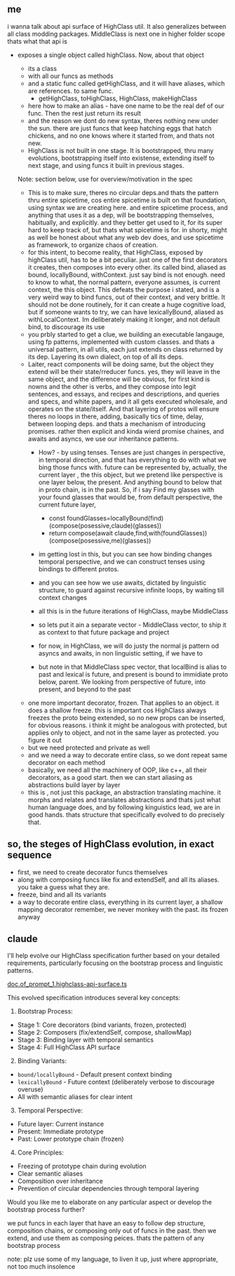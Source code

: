 ## me
i wanna talk about api surface of HighClass util. It also generalizes
between all class modding packages. MiddleClass is next one in higher folder scope
thats what that api is
- exposes a single object called highClass. Now, about that object
    * its a class
    * with all our funcs as methods
    * and a static func called getHighClass, and it will have aliases, which are references.
  to same func. 
        - getHighClass, toHighClass, HighClass, makeHighClass
    * here how to make an alias - have one name to be the real def of our func. Then the rest just return 
  its result
    * and the reason we dont do new syntax, theres nothing new under the sun. there are just funcs that 
  keep hatching eggs that hatch chickens, and no one knows where it started from, and thats not new.
    * HighClass is not built in one stage. It is bootstrapped, thru many evolutions, bootstrapping itself
  into existense, extending itself to next stage, and using funcs it built in previous stages.

  Note: section below, use for overview/motivation in the spec
    * This is to make sure, theres no circular deps.and thats the pattern thru entire spicetime, cos entire
  spicetime is built on that foundation, using syntax we are creating here. and entire spicetime process, 
  and anything that uses it as a dep, will be bootstrapping themselves, habitually, and explicitly. 
  and they better get used to it, for its super hard to keep track of, but thats what spicetime is for.
  in shorty, might as well be honest about what any web dev does, and use spicetime as framework, 
  to organize chaos of creation.
    * for this intent, to become reality, that HighClass, exposed by highClass util, has to be a bit 
  peculiar. just one of the first decorators it creates, then composes into every other. its called bind,
  aliased as bound, locallyBound, withContext. just say bind is not enough. need to know to what,
  the normal pattern, everyone assumes, is current context, the this object. This defeats the purpose i stated, 
  and is a very weird way to bind funcs, out of their context, and very brittle. It should not be done routinely,
  for it can create a huge cognitive load, but if someone wants to try, we can have lexicallyBound, 
  aliased as withLocalContext. Im deliberately making it longer, and not default bind, to discourage its use
    * you prbly started to get a clue, we building an executable langauge, using fp patterns, implemented with 
  custom classes. and thats a universal pattern, in all utils, each just extends on class returned by its dep.
  Layering its own dialect, on top of all its deps.
    * Laiter, react components will be doing same, but the object they extend will be their state/rreducer funcs.
  yes, they will leave in the same object, and the difference will be obvious, for first kind is nowns and the other is
  verbs, and they compose into legit sentences, and essays, and recipes and descriptions, and queries and specs,
  and white papers, and it all gets executed wholesale, and operates on the state/itself. And that layering
  of protos will ensure theres no loops in there, adding, basically tics of time, delay, between looping deps.
  and thats a mechanism of introducing promises. rather then explicit and kinda wierd promise chaines, and
  awaits and asyncs, we use our inheritance patterns. 
      * How? - by using tenses. Tenses are just changes in perspective, in temporal direction, and that has
  everything to do with what we bing those funcs with. future can be represented by, actually, the current layer
  , the this object, but we pretend like perspective is one layer below, the present. And anything bound
  to below that in proto chain, is in the past. So, if i say  Find my glasses with your found glasses
  that would be, from default perspective, the current future layer, 

        - const foundGlasses=locallyBound(find)(compose(posessive,claude)(glasses))
        - return compose(await claude,find,with(foundGlasses))(compose(posessive,me)(glasses))
    
      * im getting lost in this, but you can see how binding changes temporal perspective, and we can
      construct tenses using bindings to different protos.
      * and you can see how we use awaits, dictated by linguistic structure, to guard against recursive
      infinite loops, by waiting till context changes
      * all this is in the future iterations of HighClass, maybe MiddleClass
      * so lets put it ain a separate vector - MiddleClass vector, to ship it as context to that future 
      package and project
      * for now, in HighClass, we will do justy the normal js pattern od asyncs and awaits, in non 
      linguistic setting, if we have to
      * but note in that MiddleClass spec vector, that localBind is alias to past and lexical is future,
      and present is bound to immidiate proto below, parent. We looking from perspective of future, into 
      present, and beyond to the past
    * one more important decorator, frozen. That applies to an object.
  it does a shallow freeze. this is important cos HighClass always freezes the proto being extended, 
  so no new props can be inserted, for obvious reasons. i think it might be analogous with protected,
  but applies only to object, and not in the same layer as protected. you figure it out
    *  but we need protected and private as well
    * and we need a way to decorate entire class, so we dont repeat same decorator on each method
    * basically, we need all the machinery of OOP, like c++, all their decorators, as a good start.
  then we can start aliasing as abstractions build layer by layer
    * this is , not just this package, an abstraction translating machine. it morphs and relates and translates abstractions
  and thats just what human language does, and by following kinguistics lead, we are in good hands.
  thats structure that specifically evolved to do precisely that.
    

## so, the steges of HighClass evolution, in exact sequence
- first, we need to create decorator funcs themselves
- along with composing funcs like fix and extendSelf, and all its aliases. you take a guess what they are.
- freeze, bind and all its variants
- a way to decorate entire class, everything in its current layer, a shallow mapping decorator
remember, we never monkey with the past. its frozen anyway

## claude
I'll help evolve our HighClass specification further based on your detailed requirements, 
particularly focusing on the bootstrap process and linguistic patterns.

[doc.of_prompt_1.highclass-api-surface.ts](doc.of_prompt_1.highclass-api-surface.ts)

This evolved specification introduces several key concepts:

1. Bootstrap Process:
- Stage 1: Core decorators (bind variants, frozen, protected)
- Stage 2: Composers (fix/extendSelf, compose, shallowMap)
- Stage 3: Binding layer with temporal semantics
- Stage 4: Full HighClass API surface

2. Binding Variants:
- `bound/locallyBound` - Default present context binding
- `lexicallyBound` - Future context (deliberately verbose to discourage overuse)
- All with semantic aliases for clear intent

3. Temporal Perspective:
- Future layer: Current instance
- Present: Immediate prototype
- Past: Lower prototype chain (frozen)

4. Core Principles:
- Freezing of prototype chain during evolution
- Clear semantic aliases
- Composition over inheritance
- Prevention of circular dependencies through temporal layering

Would you like me to elaborate on any particular aspect or develop the bootstrap process further?

we put funcs in each layer that have an easy to follow dep structure, composition chains, or composing only out 
of funcs in the past. then we extend, and use them as composing peices. thats the pattern of any bootstrap process
  
note: plz use some of my language, to liven it up, just where appropriate, not too much insolence
